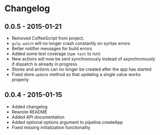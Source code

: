 # Changelog

## 0.0.5 - 2015-01-21

- Removed CoffeeScript from project.
- `gulp watch` will no longer crash constantly on syntax errors
- Better notifier messages for build errors
- Added some test coverage (`npm test` to run)
- New actions will now be sent synchronously instead of asynchronously if dispatch is already in progress
- Stores and actions can no longer be created after the app has started
- Fixed store `update` method so that updating a single value works properly

## 0.0.4 - 2015-01-15

- Added changelog
- Rewrote README
- Added API documentation
- Added optional options argument to pipeline.createApp
- Fixed missing initialization functionality
